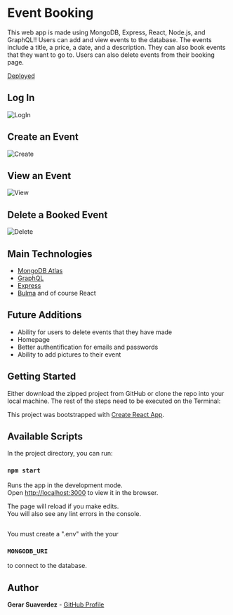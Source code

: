 # Event Booking

This web app is made using MongoDB, Express, React, Node.js, and GraphQL!! Users can add and view events to the database. The events include a title, a price, a date, and a description. They can also book events that they want to go to. Users can also delete events from their booking page. 

[Deployed](https://event-booking-gs.herokuapp.com/events)

## Log In
![LogIn](https://user-images.githubusercontent.com/47680567/130044153-99098765-a233-486c-8712-08a868d74d23.gif)

## Create an Event
![Create](https://user-images.githubusercontent.com/47680567/130044382-a54ec821-3383-4ff0-b971-01413061fe6c.gif)

## View an Event
![View](https://user-images.githubusercontent.com/47680567/130044635-dfc1f074-222d-4ab2-bf0f-29a97740dc62.gif)

## Delete a Booked Event
![Delete](https://user-images.githubusercontent.com/47680567/130044779-69228256-bb50-4ce9-9a56-708beda39dd9.gif)


## Main Technologies
* [MongoDB Atlas](https://www.mongodb.com/cloud/atlas)
* [GraphQL](https://graphql.org/) 
* [Express](https://expressjs.com/)
* [Bulma](https://bulma.io/)
and of course React

## Future Additions
* Ability for users to delete events that they have made
* Homepage
* Better authentification for emails and passwords
* Ability to add pictures to their event


## Getting Started

Either download the zipped project from GitHub or clone the repo into your local machine.
The rest of the steps need to be executed on the Terminal:

This project was bootstrapped with [Create React App](https://github.com/facebook/create-react-app).

## Available Scripts

In the project directory, you can run:

### `npm start`

Runs the app in the development mode.<br />
Open [http://localhost:3000](http://localhost:3000) to view it in the browser.

The page will reload if you make edits.<br />
You will also see any lint errors in the console.

##

You must create a ".env" with the your 
### `MONGODB_URI`
to connect to the database. 


## Author

**Gerar Suaverdez** - [GitHub Profile](https://github.com/gerarjon)
